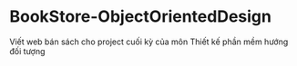 # BookStore-ObjectOrientedDesign
Viết web bán sách cho project cuối kỳ của môn Thiết kế phần mềm hướng đối tượng
